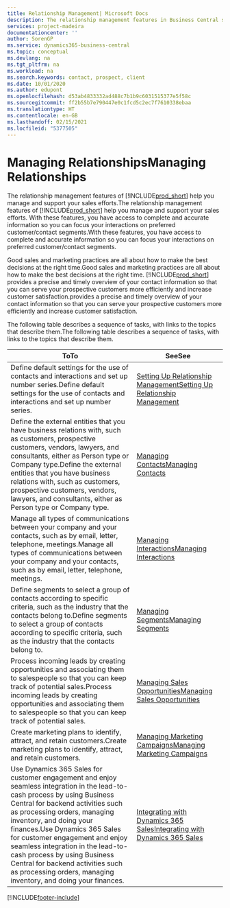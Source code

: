 ```yaml
---
title: Relationship Management| Microsoft Docs
description: The relationship management features in Business Central support your sales efforts and let you access information about contacts and prospects so you can serve customers efficiently.
services: project-madeira
documentationcenter: ''
author: SorenGP
ms.service: dynamics365-business-central
ms.topic: conceptual
ms.devlang: na
ms.tgt_pltfrm: na
ms.workload: na
ms.search.keywords: contact, prospect, client
ms.date: 10/01/2020
ms.author: edupont
ms.openlocfilehash: d53ab4833332ad488c7b1b9c6031515377e5f58c
ms.sourcegitcommit: ff2b55b7e790447e0c1fcd5c2ec7f7610338ebaa
ms.translationtype: HT
ms.contentlocale: en-GB
ms.lasthandoff: 02/15/2021
ms.locfileid: "5377505"
---
```

# <a name="managing-relationships"></a><span data-ttu-id="b3191-103">Managing Relationships</span><span class="sxs-lookup"><span data-stu-id="b3191-103">Managing Relationships</span></span>
<span data-ttu-id="b3191-104">The relationship management features of [!INCLUDE[prod_short](includes/prod_short.md)] help you manage and support your sales efforts.</span><span class="sxs-lookup"><span data-stu-id="b3191-104">The relationship management features of [!INCLUDE[prod_short](includes/prod_short.md)] help you manage and support your sales efforts.</span></span> <span data-ttu-id="b3191-105">With these features, you have access to complete and accurate information so you can focus your interactions on preferred customer/contact segments.</span><span class="sxs-lookup"><span data-stu-id="b3191-105">With these features, you have access to complete and accurate information so you can focus your interactions on preferred customer/contact segments.</span></span>

<span data-ttu-id="b3191-106">Good sales and marketing practices are all about how to make the best decisions at the right time.</span><span class="sxs-lookup"><span data-stu-id="b3191-106">Good sales and marketing practices are all about how to make the best decisions at the right time.</span></span> [!INCLUDE[prod_short](includes/prod_short.md)] <span data-ttu-id="b3191-107">provides a precise and timely overview of your contact information so that you can serve your prospective customers more efficiently and increase customer satisfaction.</span><span class="sxs-lookup"><span data-stu-id="b3191-107">provides a precise and timely overview of your contact information so that you can serve your prospective customers more efficiently and increase customer satisfaction.</span></span>

<span data-ttu-id="b3191-108">The following table describes a sequence of tasks, with links to the topics that describe them.</span><span class="sxs-lookup"><span data-stu-id="b3191-108">The following table describes a sequence of tasks, with links to the topics that describe them.</span></span>  

| <span data-ttu-id="b3191-109">To</span><span class="sxs-lookup"><span data-stu-id="b3191-109">To</span></span> | <span data-ttu-id="b3191-110">See</span><span class="sxs-lookup"><span data-stu-id="b3191-110">See</span></span> |
| --- | --- |
|<span data-ttu-id="b3191-111">Define default settings for the use of contacts and interactions and set up number series.</span><span class="sxs-lookup"><span data-stu-id="b3191-111">Define default settings for the use of contacts and interactions and set up number series.</span></span>|[<span data-ttu-id="b3191-112">Setting Up Relationship Management</span><span class="sxs-lookup"><span data-stu-id="b3191-112">Setting Up Relationship Management</span></span>](marketing-setup-marketing.md)|
|<span data-ttu-id="b3191-113">Define the external entities that you have business relations with, such as customers, prospective customers, vendors, lawyers, and consultants, either as Person type or Company type.</span><span class="sxs-lookup"><span data-stu-id="b3191-113">Define the external entities that you have business relations with, such as customers, prospective customers, vendors, lawyers, and consultants, either as Person type or Company type.</span></span>|[<span data-ttu-id="b3191-114">Managing Contacts</span><span class="sxs-lookup"><span data-stu-id="b3191-114">Managing Contacts</span></span>](marketing-contacts.md)|
|<span data-ttu-id="b3191-115">Manage all types of communications between your company and your contacts, such as by email, letter, telephone, meetings.</span><span class="sxs-lookup"><span data-stu-id="b3191-115">Manage all types of communications between your company and your contacts, such as by email, letter, telephone, meetings.</span></span>|[<span data-ttu-id="b3191-116">Managing Interactions</span><span class="sxs-lookup"><span data-stu-id="b3191-116">Managing Interactions</span></span>](marketing-interactions.md)|
|<span data-ttu-id="b3191-117">Define segments to select a group of contacts according to specific criteria, such as the industry that the contacts belong to.</span><span class="sxs-lookup"><span data-stu-id="b3191-117">Define segments to select a group of contacts according to specific criteria, such as the industry that the contacts belong to.</span></span>|[<span data-ttu-id="b3191-118">Managing Segments</span><span class="sxs-lookup"><span data-stu-id="b3191-118">Managing Segments</span></span>](marketing-segments.md)|
|<span data-ttu-id="b3191-119">Process incoming leads by creating opportunities and associating them to salespeople so that you can keep track of potential sales.</span><span class="sxs-lookup"><span data-stu-id="b3191-119">Process incoming leads by creating opportunities and associating them to salespeople so that you can keep track of potential sales.</span></span>|[<span data-ttu-id="b3191-120">Managing Sales Opportunities</span><span class="sxs-lookup"><span data-stu-id="b3191-120">Managing Sales Opportunities</span></span>](marketing-manage-sales-opportunities.md)|
|<span data-ttu-id="b3191-121">Create marketing plans to identify, attract, and retain customers.</span><span class="sxs-lookup"><span data-stu-id="b3191-121">Create marketing plans to identify, attract, and retain customers.</span></span>|[<span data-ttu-id="b3191-122">Managing Marketing Campaigns</span><span class="sxs-lookup"><span data-stu-id="b3191-122">Managing Marketing Campaigns</span></span>](marketing-campaigns.md)|
|<span data-ttu-id="b3191-123">Use Dynamics 365 Sales for customer engagement and enjoy seamless integration in the lead-to-cash process by using Business Central for backend activities such as processing orders, managing inventory, and doing your finances.</span><span class="sxs-lookup"><span data-stu-id="b3191-123">Use Dynamics 365 Sales for customer engagement and enjoy seamless integration in the lead-to-cash process by using Business Central for backend activities such as processing orders, managing inventory, and doing your finances.</span></span>|[<span data-ttu-id="b3191-124">Integrating with Dynamics 365 Sales</span><span class="sxs-lookup"><span data-stu-id="b3191-124">Integrating with Dynamics 365 Sales</span></span>](marketing-integrate-dynamicscrm.md)|


[!INCLUDE[footer-include](includes/footer-banner.md)]